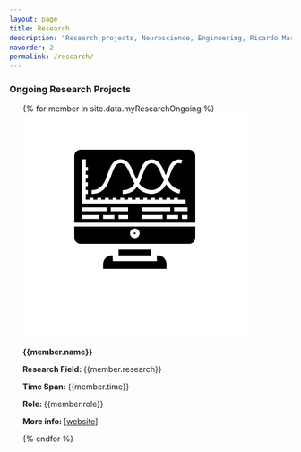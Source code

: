 ```yaml
---
layout: page
title: Research
description: "Research projects, Neuroscience, Engineering, Ricardo Martins, CIBIT, ICNAS, UC, University of Coimbra"
navorder: 2
permalink: /research/
---
```


<h3>Ongoing Research Projects</h3>
<ul class="list-group">
  {% for member in site.data.myResearchOngoing %}
	<div class="col-md-4">
		<!-- Image goes here -->
		<img src="/assets/images/computer-logo.png" class="img-fluid" alt="Image">
	</div>
	<div class="col-md-8">
		<p><strong>{{member.name}}</strong></p>
		<p><strong>Research Field: </strong> {{member.research}}</p>
		<p><strong>Time Span: </strong> {{member.time}}</p>
		<p><strong>Role: </strong> {{member.role}}</p>
		<p><strong>More info: </strong> [<a target="_blank" href="https://{{member.info}}">website</a>]</p>
		<p></p>
	</div>  
  {% endfor %}
</ul>